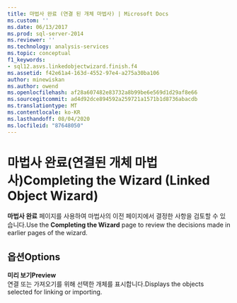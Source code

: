 ```yaml
---
title: 마법사 완료 (연결 된 개체 마법사) | Microsoft Docs
ms.custom: ''
ms.date: 06/13/2017
ms.prod: sql-server-2014
ms.reviewer: ''
ms.technology: analysis-services
ms.topic: conceptual
f1_keywords:
- sql12.asvs.linkedobjectwizard.finish.f4
ms.assetid: f42e61a4-163d-4552-97e4-a275a30ba106
author: minewiskan
ms.author: owend
ms.openlocfilehash: af28a607482e83732a8b99be6e569d1d29af8e66
ms.sourcegitcommit: ad4d92dce894592a259721a1571b1d8736abacdb
ms.translationtype: MT
ms.contentlocale: ko-KR
ms.lasthandoff: 08/04/2020
ms.locfileid: "87648050"
---
```

# <a name="completing-the-wizard-linked-object-wizard"></a><span data-ttu-id="f9af3-102">마법사 완료(연결된 개체 마법사)</span><span class="sxs-lookup"><span data-stu-id="f9af3-102">Completing the Wizard (Linked Object Wizard)</span></span>
  <span data-ttu-id="f9af3-103">**마법사 완료** 페이지를 사용하여 마법사의 이전 페이지에서 결정한 사항을 검토할 수 있습니다.</span><span class="sxs-lookup"><span data-stu-id="f9af3-103">Use the **Completing the Wizard** page to review the decisions made in earlier pages of the wizard.</span></span>  
  
## <a name="options"></a><span data-ttu-id="f9af3-104">옵션</span><span class="sxs-lookup"><span data-stu-id="f9af3-104">Options</span></span>  
 <span data-ttu-id="f9af3-105">**미리 보기**</span><span class="sxs-lookup"><span data-stu-id="f9af3-105">**Preview**</span></span>  
 <span data-ttu-id="f9af3-106">연결 또는 가져오기를 위해 선택한 개체를 표시합니다.</span><span class="sxs-lookup"><span data-stu-id="f9af3-106">Displays the objects selected for linking or importing.</span></span>  
  
  
